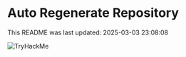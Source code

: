 # Auto Regenerate Repository

This README was last updated: 2025-03-03 23:08:08

 ![TryHackMe](https://tryhackme.com/badge/533634)